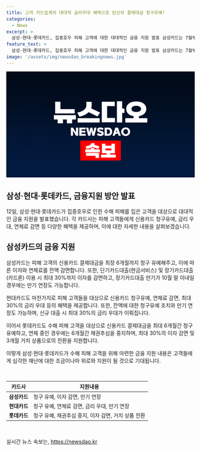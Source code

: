 ```yaml
---
title: 고객 카드업계의 대대적 금리우대 혜택으로 당신의 결제대금 청구유예!
categories:
  - News
excerpt: >
  삼성·현대·롯데카드, 집중호우 피해 고객에 대한 대대적인 금융 지원 발표 삼성카드는 7월부터 10월까지 신용카드 결제대금을 최장 6개월까지 청구 유예하고, 이에 따른 이자도 전액 감면한다. 현대카드와 롯데카드도 유사한 금융 서비스를 제공한다. 현대카드는 이번 호우로 피해를 입은 고객들을 위해 청구 유예, 연체수수료 감면, 금리 우대 등을 지원하며, 롯데카드도 특별 금융지원을 실시한다. 사실확인서를 제출하면 모든 서비스를 받을 수 있으며, 금리 우대와 연체 이자 감면 등이 제공된다.
feature_text: >
  삼성·현대·롯데카드, 집중호우 피해 고객에 대한 대대적인 금융 지원 발표 삼성카드는 7월부터 10월까지 신용카드 결제대금을 최장 6개월까지 청구 유예하고, 이에 따른 이자도 전액 감면한다. 현대카드와 롯데카드도 유사한 금융 서비스를 제공한다. 현대카드는 이번 호우로 피해를 입은 고객들을 위해 청구 유예, 연체수수료 감면, 금리 우대 등을 지원하며, 롯데카드도 특별 금융지원을 실시한다. 사실확인서를 제출하면 모든 서비스를 받을 수 있으며, 금리 우대와 연체 이자 감면 등이 제공된다.
image: '/assets/img/newsdao_breakingnews.jpg'
---
```


<p><img src="/assets/img/newsdao_breakingnews.jpg" alt="koreaapp 속보" /></p>

<h2>삼성·현대·롯데카드, 금융지원 방안 발표</h2>

<p>12일, 삼성·현대·롯데카드가 집중호우로 인한 수해 피해를 입은 고객을 대상으로 대대적인 금융 지원을 발표했습니다. 각 카드사는 피해 고객들에게 신용카드 청구유예, 금리 우대, 연체료 감면 등 다양한 혜택을 제공하며, 이에 대한 자세한 내용을 살펴보겠습니다. </p>

<h2>삼성카드의 금융 지원</h2>

<p>삼성카드는 피해 고객의 신용카드 결제대금을 최장 6개월까지 청구 유예해주고, 이에 따른 이자와 연체료를 전액 감면합니다. 또한, 단기카드대출(현금서비스) 및 장기카드대출(카드론) 이용 시 최대 30%까지 이자를 감면하고, 장기카드대출 만기가 10월 말 이내일 경우에는 만기 연장도 가능합니다. </p>

<p>현대카드도 마찬가지로 피해 고객들을 대상으로 신용카드 청구유예, 연체료 감면, 최대 30%의 금리 우대 등의 혜택을 제공합니다. 또한, 잔액에 대한 청구유예 조치와 만기 연장도 가능하며, 신규 대출 시 최대 30%의 금리 우대가 이뤄집니다. </p>

<p>이어서 롯데카드도 수해 피해 고객을 대상으로 신용카드 결제대금을 최대 6개월간 청구 유예하고, 연체 중인 경우에는 6개월간 채권추심을 중지하며, 최대 30%의 이자 감면 및 3개월 거치 상품으로의 전환을 지원합니다.</p>

<p>이렇게 삼성·현대·롯데카드가 수해 피해 고객을 위해 마련한 금융 지원 내용은 고객들에게 심각한 재난에 대한 조금이나마 위로와 지원이 될 것으로 기대됩니다. </p>

<p data-ke-size="size16">&nbsp;</p>

<table>
    <thead>
        <tr>
            <th style="text-align: center;">카드사</th>
            <th style="text-align: center;">지원내용</th>
        </tr>
    </thead>
    <tbody>
        <tr>
            <td style="text-align: center;"><b>삼성카드</b></td>
            <td>청구 유예, 이자 감면, 만기 연장</td>
        </tr>
        <tr>
            <td style="text-align: center;"><b>현대카드</b></td>
            <td>청구 유예, 연체료 감면, 금리 우대, 만기 연장</td>
        </tr>
        <tr>
            <td style="text-align: center;"><b>롯데카드</b></td>
            <td>청구 유예, 채권추심 중지, 이자 감면, 거치 상품 전환</td>
        </tr>
    </tbody>
</table>

<p data-ke-size="size16">&nbsp;</p>
실시간 뉴스 속보는, <a href="https://newsdao.kr" rel="dofollow">https://newsdao.kr</a>


